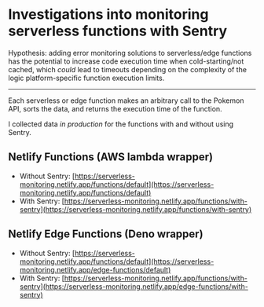 # Investigations into monitoring serverless functions with Sentry

Hypothesis: adding error monitoring solutions to serverless/edge functions has
the potential to increase code execution time when cold-starting/not cached,
which _could_ lead to timeouts depending on the complexity of the logic
platform-specific function execution limits.

---

Each serverless or edge function makes an arbitrary call to the Pokemon API,
sorts the data, and returns the execution time of the function.

I collected data _in production_ for the functions with and without using
Sentry.

## Netlify Functions (AWS lambda wrapper)

- Without Sentry:
  [https://serverless-monitoring.netlify.app/functions/default](https://serverless-monitoring.netlify.app/functions/default)
- With Sentry:
  [https://serverless-monitoring.netlify.app/functions/with-sentry](https://serverless-monitoring.netlify.app/functions/with-sentry)

## Netlify Edge Functions (Deno wrapper)

- Without Sentry:
  [https://serverless-monitoring.netlify.app/functions/default](https://serverless-monitoring.netlify.app/edge-functions/default)
- With Sentry:
  [https://serverless-monitoring.netlify.app/functions/with-sentry](https://serverless-monitoring.netlify.app/edge-functions/with-sentry)
